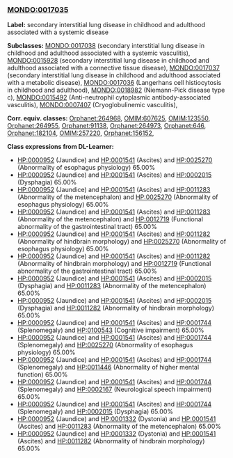 
### [MONDO:0017035](http://purl.obolibrary.org/obo/MONDO_0017035)
**Label:** secondary interstitial lung disease in childhood and adulthood associated with a systemic disease

**Subclasses:** [MONDO:0017038](http://purl.obolibrary.org/obo/MONDO_0017038) (secondary interstitial lung disease in childhood and adulthood associated with a systemic vasculitis), [MONDO:0015928](http://purl.obolibrary.org/obo/MONDO_0015928) (secondary interstitial lung disease in childhood and adulthood associated with a connective tissue disease), [MONDO:0017037](http://purl.obolibrary.org/obo/MONDO_0017037) (secondary interstitial lung disease in childhood and adulthood associated with a metabolic disease), [MONDO:0017036](http://purl.obolibrary.org/obo/MONDO_0017036) (Langerhans cell histiocytosis in childhood and adulthood), [MONDO:0018982](http://purl.obolibrary.org/obo/MONDO_0018982) (Niemann-Pick disease type c), [MONDO:0015492](http://purl.obolibrary.org/obo/MONDO_0015492) (Anti-neutrophil cytoplasmic antibody-associated vasculitis), [MONDO:0007407](http://purl.obolibrary.org/obo/MONDO_0007407) (Cryoglobulinemic vasculitis), 

**Corr. equiv. classes:** [Orphanet:264968](http://www.orpha.net/ORDO/Orphanet_264968), [OMIM:607625](http://purl.obolibrary.org/obo/OMIM_607625), [OMIM:123550](http://purl.obolibrary.org/obo/OMIM_123550), [Orphanet:264955](http://www.orpha.net/ORDO/Orphanet_264955), [Orphanet:91138](http://www.orpha.net/ORDO/Orphanet_91138), [Orphanet:264973](http://www.orpha.net/ORDO/Orphanet_264973), [Orphanet:646](http://www.orpha.net/ORDO/Orphanet_646), [Orphanet:182104](http://www.orpha.net/ORDO/Orphanet_182104), [OMIM:257220](http://purl.obolibrary.org/obo/OMIM_257220), [Orphanet:156152](http://www.orpha.net/ORDO/Orphanet_156152), 

**Class expressions from DL-Learner:**

- [HP:0000952](http://purl.obolibrary.org/obo/HP_0000952) (Jaundice) and [HP:0001541](http://purl.obolibrary.org/obo/HP_0001541) (Ascites) and [HP:0025270](http://purl.obolibrary.org/obo/HP_0025270) (Abnormality of esophagus physiology) 65.00%
- [HP:0000952](http://purl.obolibrary.org/obo/HP_0000952) (Jaundice) and [HP:0001541](http://purl.obolibrary.org/obo/HP_0001541) (Ascites) and [HP:0002015](http://purl.obolibrary.org/obo/HP_0002015) (Dysphagia) 65.00%
- [HP:0000952](http://purl.obolibrary.org/obo/HP_0000952) (Jaundice) and [HP:0001541](http://purl.obolibrary.org/obo/HP_0001541) (Ascites) and [HP:0011283](http://purl.obolibrary.org/obo/HP_0011283) (Abnormality of the metencephalon) and [HP:0025270](http://purl.obolibrary.org/obo/HP_0025270) (Abnormality of esophagus physiology) 65.00%
- [HP:0000952](http://purl.obolibrary.org/obo/HP_0000952) (Jaundice) and [HP:0001541](http://purl.obolibrary.org/obo/HP_0001541) (Ascites) and [HP:0011283](http://purl.obolibrary.org/obo/HP_0011283) (Abnormality of the metencephalon) and [HP:0012719](http://purl.obolibrary.org/obo/HP_0012719) (Functional abnormality of the gastrointestinal tract) 65.00%
- [HP:0000952](http://purl.obolibrary.org/obo/HP_0000952) (Jaundice) and [HP:0001541](http://purl.obolibrary.org/obo/HP_0001541) (Ascites) and [HP:0011282](http://purl.obolibrary.org/obo/HP_0011282) (Abnormality of hindbrain morphology) and [HP:0025270](http://purl.obolibrary.org/obo/HP_0025270) (Abnormality of esophagus physiology) 65.00%
- [HP:0000952](http://purl.obolibrary.org/obo/HP_0000952) (Jaundice) and [HP:0001541](http://purl.obolibrary.org/obo/HP_0001541) (Ascites) and [HP:0011282](http://purl.obolibrary.org/obo/HP_0011282) (Abnormality of hindbrain morphology) and [HP:0012719](http://purl.obolibrary.org/obo/HP_0012719) (Functional abnormality of the gastrointestinal tract) 65.00%
- [HP:0000952](http://purl.obolibrary.org/obo/HP_0000952) (Jaundice) and [HP:0001541](http://purl.obolibrary.org/obo/HP_0001541) (Ascites) and [HP:0002015](http://purl.obolibrary.org/obo/HP_0002015) (Dysphagia) and [HP:0011283](http://purl.obolibrary.org/obo/HP_0011283) (Abnormality of the metencephalon) 65.00%
- [HP:0000952](http://purl.obolibrary.org/obo/HP_0000952) (Jaundice) and [HP:0001541](http://purl.obolibrary.org/obo/HP_0001541) (Ascites) and [HP:0002015](http://purl.obolibrary.org/obo/HP_0002015) (Dysphagia) and [HP:0011282](http://purl.obolibrary.org/obo/HP_0011282) (Abnormality of hindbrain morphology) 65.00%
- [HP:0000952](http://purl.obolibrary.org/obo/HP_0000952) (Jaundice) and [HP:0001541](http://purl.obolibrary.org/obo/HP_0001541) (Ascites) and [HP:0001744](http://purl.obolibrary.org/obo/HP_0001744) (Splenomegaly) and [HP:0100543](http://purl.obolibrary.org/obo/HP_0100543) (Cognitive impairment) 65.00%
- [HP:0000952](http://purl.obolibrary.org/obo/HP_0000952) (Jaundice) and [HP:0001541](http://purl.obolibrary.org/obo/HP_0001541) (Ascites) and [HP:0001744](http://purl.obolibrary.org/obo/HP_0001744) (Splenomegaly) and [HP:0025270](http://purl.obolibrary.org/obo/HP_0025270) (Abnormality of esophagus physiology) 65.00%
- [HP:0000952](http://purl.obolibrary.org/obo/HP_0000952) (Jaundice) and [HP:0001541](http://purl.obolibrary.org/obo/HP_0001541) (Ascites) and [HP:0001744](http://purl.obolibrary.org/obo/HP_0001744) (Splenomegaly) and [HP:0011446](http://purl.obolibrary.org/obo/HP_0011446) (Abnormality of higher mental function) 65.00%
- [HP:0000952](http://purl.obolibrary.org/obo/HP_0000952) (Jaundice) and [HP:0001541](http://purl.obolibrary.org/obo/HP_0001541) (Ascites) and [HP:0001744](http://purl.obolibrary.org/obo/HP_0001744) (Splenomegaly) and [HP:0002167](http://purl.obolibrary.org/obo/HP_0002167) (Neurological speech impairment) 65.00%
- [HP:0000952](http://purl.obolibrary.org/obo/HP_0000952) (Jaundice) and [HP:0001541](http://purl.obolibrary.org/obo/HP_0001541) (Ascites) and [HP:0001744](http://purl.obolibrary.org/obo/HP_0001744) (Splenomegaly) and [HP:0002015](http://purl.obolibrary.org/obo/HP_0002015) (Dysphagia) 65.00%
- [HP:0000952](http://purl.obolibrary.org/obo/HP_0000952) (Jaundice) and [HP:0001332](http://purl.obolibrary.org/obo/HP_0001332) (Dystonia) and [HP:0001541](http://purl.obolibrary.org/obo/HP_0001541) (Ascites) and [HP:0011283](http://purl.obolibrary.org/obo/HP_0011283) (Abnormality of the metencephalon) 65.00%
- [HP:0000952](http://purl.obolibrary.org/obo/HP_0000952) (Jaundice) and [HP:0001332](http://purl.obolibrary.org/obo/HP_0001332) (Dystonia) and [HP:0001541](http://purl.obolibrary.org/obo/HP_0001541) (Ascites) and [HP:0011282](http://purl.obolibrary.org/obo/HP_0011282) (Abnormality of hindbrain morphology) 65.00%



